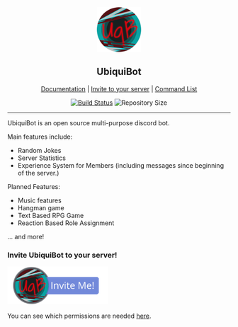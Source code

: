 <div align="center">
        <img width="20%" src="img/UbiquiBot.png">
</div>
<div align="center">
        <b><h2>UbiquiBot</h2></b>
        <a href="https://github.com/AxonneQ/UbiquiBot/wiki">Documentation</a> |
        <a href="#invite">Invite to your server</a> |
        <a href="https://github.com/AxonneQ/UbiquiBot/wiki/Command-List">Command List</a>
</div>
<div align="center"> 

[![Build Status](https://travis-ci.com/AxonneQ/UbiquiBot.svg?branch=master)](https://travis-ci.com/AxonneQ/UbiquiBot)
![Repository Size](https://img.shields.io/github/repo-size/AxonneQ/UbiquiBot?label=size)

</div>
<hr>
UbiquiBot is an open source multi-purpose discord bot.

Main features include:

* Random Jokes
* Server Statistics
* Experience System for Members (including messages since beginning of the server.)

Planned Features:

* Music features
* Hangman game
* Text Based RPG Game
* Reaction Based Role Assignment

... and more!


### <p name="invite"> Invite UbiquiBot to your server! </p>
<a href="https://discordapp.com/oauth2/authorize?client_id=615313123905241182&permissions=675015872&scope=bot">
        <img width="45%" src="img/UbiquiBotInvite.png">
</a>

You can see which permissions are needed [here](https://github.com/AxonneQ/UbiquiBot/wiki/Required-Permissions).


